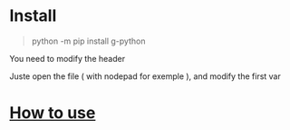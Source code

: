 # Install

> python -m pip install g-python

You need to modify the header

Juste open the file ( with nodepad for exemple ), and modify the first var

# [How to use](https://youtu.be/_wKDBs1b_tE)
